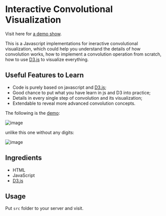 # Interactive Convolutional Visualization

Visit here for [a demo show](https://tinymilky.github.io/demos/conv/index.html).  

This is a Javascript implementations for ineractive convolutional visualization, which could help you understand the details of how convolution works, how to implement a convolution operation from scratch, how to use [D3.js](https://d3js.org/) to visualize everything.

## Useful Features to Learn

* Code is purely based on javascript and [D3.js](https://d3js.org/);
* Good chance to put what you have learn in js and D3 into practice;
* Details in every single step of convolution and its visualization;
* Extendable to reveal more advanced convolution concepts.

The following is the [demo](https://tinymilky.github.io/demos/conv/index.html):

![image](https://github.com/tinymilky/convolution_visualization/blob/master/materials/conv.gif)

unlike this one without any digits:

![image](https://github.com/tinymilky/convolution_visualization/blob/master/materials/conv2.gif)

## Ingredients

* HTML
* JavaScript
* [D3.js](https://d3js.org/)

## Usage

Put `src` folder to your server and visit.
 